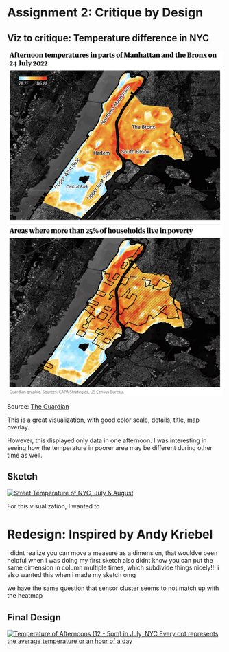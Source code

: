 # Assignment 2: Critique by Design

## Viz to critique: Temperature difference in NYC

![NYC Temperature Visualization](theGuardian.png)

Source: [The Guardian](https://www.theguardian.com/us-news/2022/sep/07/new-york-heat-deaths-map-inequality)

This is a great visualization, with good color scale, details, title, map overlay. 

However, this displayed only data in one afternoon. I was interesting in seeing how the temperature in poorer area may be different during other time as well. 

## Sketch

<div class='tableauPlaceholder' id='viz1731544021394' style='position: relative'><noscript><a href='#'><img alt='Street Temperature of NYC, July &amp; August ' src='https:&#47;&#47;public.tableau.com&#47;static&#47;images&#47;A3&#47;A3Iter1NYCStreetTemp&#47;Sheet1&#47;1_rss.png' style='border: none' /></a></noscript><object class='tableauViz'  style='display:none;'><param name='host_url' value='https%3A%2F%2Fpublic.tableau.com%2F' /> <param name='embed_code_version' value='3' /> <param name='site_root' value='' /><param name='name' value='A3Iter1NYCStreetTemp&#47;Sheet1' /><param name='tabs' value='no' /><param name='toolbar' value='yes' /><param name='static_image' value='https:&#47;&#47;public.tableau.com&#47;static&#47;images&#47;A3&#47;A3Iter1NYCStreetTemp&#47;Sheet1&#47;1.png' /> <param name='animate_transition' value='yes' /><param name='display_static_image' value='yes' /><param name='display_spinner' value='yes' /><param name='display_overlay' value='yes' /><param name='display_count' value='yes' /><param name='language' value='en-US' /></object></div>                

<script type='text/javascript'>                    
    var divElement = document.getElementById('viz1731544021394');                    
    var vizElement = divElement.getElementsByTagName('object')[0];                    
    vizElement.style.width='100%';vizElement.style.height=(divElement.offsetWidth*0.75)+'px';                    
    var scriptElement = document.createElement('script');                    
    scriptElement.src = 'https://public.tableau.com/javascripts/api/viz_v1.js';                    
    vizElement.parentNode.insertBefore(scriptElement, vizElement);                
</script>

For this visualization, I wanted to 


# Redesign: Inspired by Andy Kriebel


i didnt realize you can move a measure as a dimension, that wouldve been helpful when i was doing my first sketch
also didnt know you can put the same dimension in column multiple times, which subdivide things nicely!!! i also wanted this when i made my sketch omg

we have the same question that sensor cluster seems to not match up with the heatmap


## Final Design

<div class='tableauPlaceholder' id='viz1731544096080' style='position: relative'><noscript><a href='#'><img alt='Temperature of Afternoons (12 - 5pm) in July, NYC Every dot represents the average temperature or an hour of a day ' src='https:&#47;&#47;public.tableau.com&#47;static&#47;images&#47;A3&#47;A3Iter2NYCStreetTemp&#47;2019vs20182&#47;1_rss.png' style='border: none' /></a></noscript><object class='tableauViz'  style='display:none;'><param name='host_url' value='https%3A%2F%2Fpublic.tableau.com%2F' /> <param name='embed_code_version' value='3' /> <param name='site_root' value='' /><param name='name' value='A3Iter2NYCStreetTemp&#47;2019vs20182' /><param name='tabs' value='no' /><param name='toolbar' value='yes' /><param name='static_image' value='https:&#47;&#47;public.tableau.com&#47;static&#47;images&#47;A3&#47;A3Iter2NYCStreetTemp&#47;2019vs20182&#47;1.png' /> <param name='animate_transition' value='yes' /><param name='display_static_image' value='yes' /><param name='display_spinner' value='yes' /><param name='display_overlay' value='yes' /><param name='display_count' value='yes' /><param name='language' value='en-US' /></object></div>                
<script type='text/javascript'>                    
    var divElement = document.getElementById('viz1731544096080');                    
    var vizElement = divElement.getElementsByTagName('object')[0];                    
    vizElement.style.width='100%';vizElement.style.height=(divElement.offsetWidth*0.75)+'px';                    
    var scriptElement = document.createElement('script');                    
    scriptElement.src = 'https://public.tableau.com/javascripts/api/viz_v1.js';                    
    vizElement.parentNode.insertBefore(scriptElement, vizElement);                
</script>